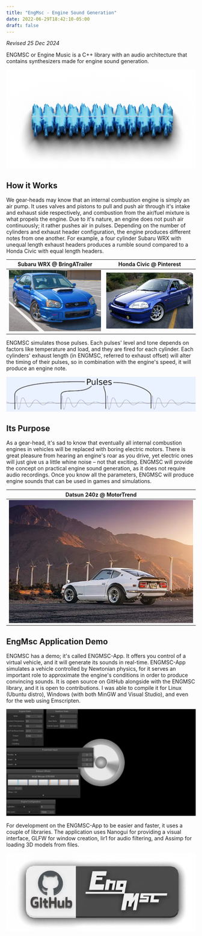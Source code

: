 ```yaml
---
title: "EngMsc - Engine Sound Generation"
date: 2022-06-29T18:42:10-05:00
draft: false
---
```


_Revised 25 Dec 2024_

ENGMSC or Engine Music is a C++ library with an audio architecture that contains synthesizers made
for engine sound generation.

![Waveform Render](./images/3d_waveform.webp)

## How it Works

We gear-heads may know that an internal combustion engine is simply an air pump. It uses valves and
pistons to pull and push air through it's intake and exhaust side respectively, and combustion from
the air/fuel mixture is what propels the engine. Due to it's nature, an engine does not push air
continuously; it rather pushes air in pulses. Depending on the number of cylinders and exhaust
header configuration, the engine produces different notes from one another. For example, a four
cylinder Subaru WRX with unequal length exhaust headers produces a rumble sound compared to a Honda
Civic with equal length headers.

| Subaru WRX @ BringATrailer | Honda Civic @ Pinterest |
| --- | --- |
| [![SubaruWRX](./images/SubaruWRX.webp)](https://bringatrailer.com/listing/2004-subaru-impreza-wrx-sti-7/) | [![Honda Civic](./images/HondaCivic.webp)](https://www.pinterest.com/pin/664421751268450465/) |

ENGMSC simulates those pulses. Each pulses' level and tone depends on factors like temperature and
load, and they are fired for each cylinder. Each cylinders' exhaust length (in ENGMSC, referred to
exhaust offset) will alter the timing of their pulses, so in combination with the engine's speed, it
will produce an engine note.

![Pulses Waveform](./images/pulses_demo.webp)

## Its Purpose

As a gear-head, it's sad to know that eventually all internal combustion engines in vehicles will be
replaced with boring electric motors. There is great pleasure from hearing an engine's roar as you
drive, yet electric ones will just give us a little whine noise – not that exciting. ENGMSC will
provide the concept on practical engine sound generation, as it does not require audio recordings.
Once you know all the parameters, ENGMSC will produce engine sounds that can be used in games and
simulations.

| Datsun 240z @ MotorTrend |
| --- |
| [![Datsun240z](./images/Datsun240z.webp)](https://www.motortrend.com/features/1808-1972-datsun-240z-the-fairest-one-of-all/) |

## EngMsc Application Demo

ENGMSC has a demo; it's called ENGMSC-App. It offers you control of a virtual vehicle, and it will
generate its sounds in real-time. ENGMSC-App simulates a vehicle controlled by Newtonian physics,
for it serves an important role to approximate the engine's conditions in order to produce
convincing sounds. It is open source on GitHub alongside with the ENGMSC library, and it is open to
contributions. I was able to compile it for Linux (Ubuntu distro), Windows (with both MinGW and
Visual Studio), and even for the web using Emscripten.

![EngMsc App Screenshot](./images/engmsc-app_screenshot.webp)

For development on the ENGMSC-App to be easier and faster, it uses a couple of libraries. The
application uses Nanogui for providing a visual interface, GLFW for window creation, Iir1 for audio
filtering, and Assimp for loading 3D models from files.

[![Github Link](./images/github_link.webp)](https://github.com/elmfrain/engmsc)
